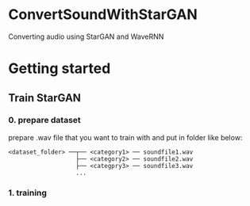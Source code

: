 # ConvertSoundWithStarGAN

Converting audio using StarGAN and WaveRNN

# Getting started
## Train StarGAN
### 0. prepare dataset

prepare .wav file that you want to train with and put in folder like below:
```
<dataset_folder> ──┬── <category1> ── soundfile1.wav
                   ├── <category2> ── soundfile2.wav
                   ├── <categpry3> ── soundfile3.wav
                   ...
```
### 1. training
